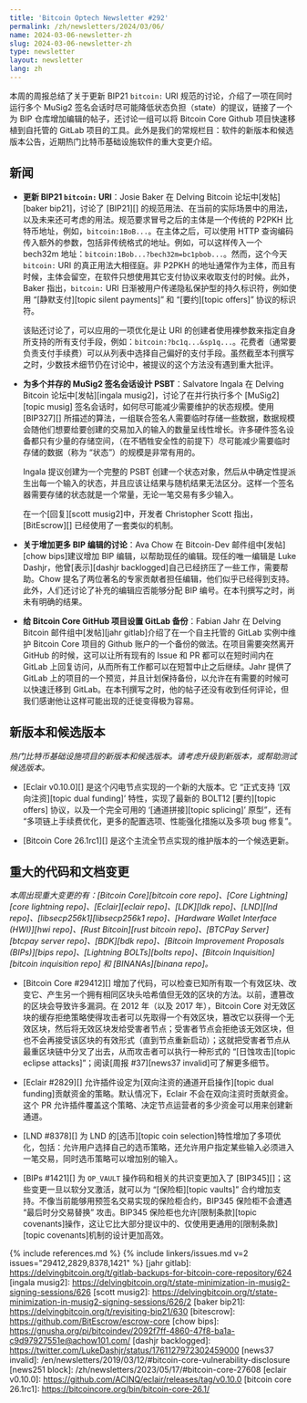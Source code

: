 ```yaml
---
title: 'Bitcoin Optech Newsletter #292'
permalink: /zh/newsletters/2024/03/06/
name: 2024-03-06-newsletter-zh
slug: 2024-03-06-newsletter-zh
type: newsletter
layout: newsletter
lang: zh
---
```


本周的周报总结了关于更新 BIP21 `bitcoin:` URI 规范的讨论，介绍了一项在同时运行多个 MuSig2 签名会话时尽可能降低状态负担（state）的提议，链接了一个为 BIP 仓库增加编辑的帖子，还讨论一组可以将 Bitcoin Core Github 项目快速移植到自托管的 GitLab 项目的工具。此外是我们的常规栏目：软件的新版本和候选版本公告，近期热门比特币基础设施软件的重大变更介绍。

## 新闻

- **<!--updating-bip21-bitcoin-uris-->更新 BIP21 `bitcoin:` URI**：Josie Baker 在 Delving Bitcoin 论坛中[发帖][baker bip21]，讨论了 [BIP21][] 的规范用法、在当前的实际场景中的用法，以及未来还可考虑的用法。规范要求冒号之后的主体是一个传统的 P2PKH 比特币地址，例如，`bitcoin:1BoB...`。在主体之后，可以使用 HTTP 查询编码传入额外的参数，包括非传统格式的地址。例如，可以这样传入一个 bech32m 地址：`bitcoin:1Bob...?bech32m=bc1pbob...`。然而，这个今天 `bitcoin:` URI 的真正用法大相径庭。非 P2PKH 的地址通常作为主体，而且有时候，主体会留空，在软件只想使用其它支付协议来收取支付的时候。此外，Baker 指出，`bitcoin:` URI 日渐被用户传递隐私保护型的持久标识符，例如使用 “[静默支付][topic silent payments]” 和 “[要约][topic offers]” 协议的标识符。

    该贴还讨论了，可以应用的一项优化是让 URI 的创建者使用裸参数来指定自身所支持的所有支付手段，例如：`bitcoin:?bc1q...&sp1q...`。花费者（通常要负责支付手续费）可以从列表中选择自己偏好的支付手段。虽然截至本刊撰写之时，少数技术细节仍在讨论中，被提议的这个方法没有遇到重大批评。

- **<!--psbts-for-multiple-concurrent-musig2-signing-sessions-->为多个并存的 MuSig2 签名会话设计 PSBT**：Salvatore Ingala 在 Delving Bitcoin 论坛中[发帖][ingala musig2]，讨论了在并行执行多个 [MuSig2][topic musig] 签名会话时，如何尽可能减少需要维护的状态规模。使用 [BIP327][] 所描述的算法，一组联合签名人需要临时存储一些数据，数据规模会随他们想要给要创建的交易加入的输入的数量呈线性增长。许多硬件签名设备都只有少量的存储空间，（在不牺牲安全性的前提下）尽可能减少需要临时存储的数据（称为 “状态”）的规模是非常有用的。

    Ingala 提议创建为一个完整的 PSBT 创建一个状态对象，然后从中确定性提派生出每一个输入的状态，并且应该让结果与随机结果无法区分。这样一个签名器需要存储的状态就是一个常量，无论一笔交易有多少输入。

    在一个[回复][scott musig2]中，开发者 Christopher Scott 指出，[BitEscrow][] 已经使用了一套类似的机制。

- **<!--discussion-about-adding-more-bip-editors-->关于增加更多 BIP 编辑的讨论**：Ava Chow 在 Bitcoin-Dev 邮件组中[发帖][chow bips]建议增加 BIP 编辑，以帮助现任的编辑。现任的唯一编辑是 Luke Dashjr，他曾[表示][dashjr backlogged]自己已经挤压了一些工作，需要帮助。Chow 提名了两位著名的专家贡献者担任编辑，他们似乎已经得到支持。此外，人们还讨论了补充的编辑应否能够分配 BIP 编号。在本刊撰写之时，尚未有明确的结果。

- **<!--gitlab-backup-for-bitcoin-core-github-project-->给 Bitcoin Core GitHub 项目设置 GitLab 备份**：Fabian Jahr 在 Delving Bitcoin 邮件组中[发帖][jahr gitlab]介绍了在一个自主托管的 GitLab 实例中维护 Bitcoin Core 项目的 Github 账户的一个备份的做法。在项目需要突然离开 GitHub 的时候，这可以让所有现有的 Issue 和 PR 都可以在短时间内在 GitLab 上回复访问，从而所有工作都可以在短暂中止之后继续。Jahr 提供了 GitLab 上的项目的一个预览，并且计划保持备份，以允许在有需要的时候可以快速迁移到 GitLab。在本刊撰写之时，他的帖子还没有收到任何评论，但我们感谢他让这样可能出现的迁徙变得极为容易。

## 新版本和候选版本

*热门比特币基础设施项目的新版本和候选版本。请考虑升级到新版本，或帮助测试候选版本。*

- [Eclair v0.10.0][] 是这个闪电节点实现的一个新的大版本。它 “正式支持 ‘[双向注资][topic dual funding]’ 特性，实现了最新的 BOLT12 [要约][topic offers] 协议，以及一个完全可用的 ‘[通道拼接][topic splicing]’ 原型”，还有 “多项链上手续费优化，更多的配置选项、性能强化措施以及多项 bug 修复”。

- [Bitcoin Core 26.1rc1][] 是这个主流全节点实现的维护版本的一个候选更新。

## 重大的代码和文档变更

*本周出现重大变更的有：[Bitcoin Core][bitcoin core repo]、[Core Lightning][core lightning repo]、[Eclair][eclair repo]、[LDK][ldk repo]、[LND][lnd repo]、[libsecp256k1][libsecp256k1 repo]、[Hardware Wallet Interface (HWI)][hwi repo]、[Rust Bitcoin][rust bitcoin repo]、[BTCPay Server][btcpay server repo]、[BDK][bdk repo]、[Bitcoin Improvement Proposals (BIPs)][bips repo]、[Lightning BOLTs][bolts repo]、[Bitcoin Inquisition][bitcoin inquisition repo] 和 [BINANAs][binana repo]。*

- [Bitcoin Core #29412][] 增加了代码，可以检查已知所有取一个有效区块、改变它、产生另一个拥有相同区块头哈希值但无效的区块的方法。以前，遭篡改的区块会导致许多漏洞。在 2012 年（以及 2017 年），Bitcoin Core 对无效区块的缓存拒绝策略使得攻击者可以先取得一个有效区块，篡改它以获得一个无效区块，然后将无效区块发给受害者节点；受害者节点会拒绝该无效区块，但也不会再接受该区块的有效形式（直到节点重新启动）；这就把受害者节点从最重区块链中分叉了出去，从而攻击者可以执行一种形式的 “[日蚀攻击][topic eclipse attacks]”；阅读[周报 #37][news37 invalid]可了解更多细节。

- [Eclair #2829][] 允许插件设定为[双向注资的通道开启操作][topic dual funding]贡献资金的策略。默认情况下，Eclair 不会在双向注资时贡献资金。这个 PR 允许插件覆盖这个策略、决定节点运营者的多少资金可以用来创建新通道。

- [LND #8378][] 为 LND 的[选币][topic coin selection]特性增加了多项优化，包括：允许用户选择自己的选币策略，还允许用户指定某些输入必须进入一笔交易，同时选币策略可以增加别的输入。

- [BIPs #1421][] 为 `OP_VAULT` 操作码和相关的共识变更加入了 [BIP345][]；这些变更一旦以软分叉激活，就可以为 “[保险柜][topic vaults]” 合约增加支持。不像当前能够用预签名交易实现的保险柜合约，BIP345 保险柜不会遭遇 “最后时分交易替换” 攻击。BIP345 保险柜也允许[限制条款][topic covenants]操作，这让它比大部分提议中的、仅使用更通用的[限制条款][topic covenants]机制的设计更加高效。

{% include references.md %}
{% include linkers/issues.md v=2 issues="29412,2829,8378,1421" %}
[jahr gitlab]: https://delvingbitcoin.org/t/gitlab-backups-for-bitcoin-core-repository/624
[ingala musig2]: https://delvingbitcoin.org/t/state-minimization-in-musig2-signing-sessions/626
[scott musig2]: https://delvingbitcoin.org/t/state-minimization-in-musig2-signing-sessions/626/2
[baker bip21]: https://delvingbitcoin.org/t/revisiting-bip21/630
[bitescrow]: https://github.com/BitEscrow/escrow-core
[chow bips]: https://gnusha.org/pi/bitcoindev/2092f7ff-4860-47f8-ba1a-c9d97927551e@achow101.com/
[dashjr backlogged]: https://twitter.com/LukeDashjr/status/1761127972302459000
[news37 invalid]: /en/newsletters/2019/03/12/#bitcoin-core-vulnerability-disclosure
[news251 block]: /zh/newsletters/2023/05/17/#bitcoin-core-27608
[eclair v0.10.0]: https://github.com/ACINQ/eclair/releases/tag/v0.10.0
[bitcoin core 26.1rc1]: https://bitcoincore.org/bin/bitcoin-core-26.1/
